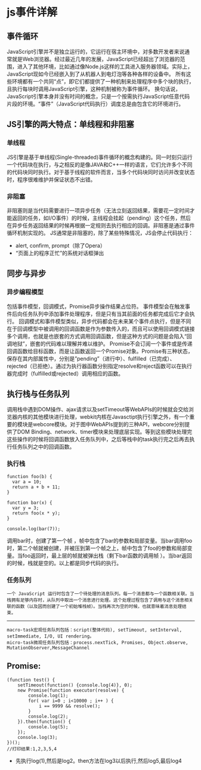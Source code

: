 # js事件详解

## 事件循环
  JavaScript引擎并不是独立运行的，它运行在宿主环境中，对多数开发者来说通常就是Web浏览器。经过最近几年的发展，JavaScript已经超出了浏览器的范围，进入了其他环境，比如通过像Node.js这样的工具进入服务器领域。实际上，JavaScript现如今已经嵌入到了从机器人到电灯泡等各种各样的设备中。
  所有这些环境都有一个共同“点”，即它们都提供了一种机制来处理程序中多个块的执行，且执行每块时调用JavaScript引擎，这种机制被称为事件循环。
  换句话说，JavaScript引擎本身并没有时间的概念，只是一个按需执行JavaScript任意代码片段的环境。“事件”（JavaScript代码执行）调度总是由包含它的环境进行。

## JS引擎的两大特点：单线程和非阻塞

### 单线程

  JS引擎是基于单线程(Single-threaded)事件循环的概念构建的。同一时刻只运行一个代码块在执行，与之相反的是像JAVA和C++一样的语言，它们允许多个不同的代码块同时执行。对于基于线程的软件而言，当多个代码块同时访问并改变状态时，程序很难维护并保证状态不出错。

### 非阻塞
  非阻塞则是当代码需要进行一项异步任务（无法立刻返回结果，需要花一定时间才能返回的任务，如I/O事件）的时候，主线程会挂起（pending）这个任务，然后在异步任务返回结果的时候再根据一定规则去执行相应的回调。非阻塞是通过事件循环机制实现的。
  JS通常是非阻塞的，除了某些特殊情况，JS会停止代码执行：
- alert, confirm, prompt（除了Opera）
- “页面上的程序正忙”的系统对话框弹出

## 同步与异步

### 异步编程模型
  包括事件模型，回调模式，Promise异步操作结果占位符。
  事件模型会在触发事件后向任务队列中添加事件处理程序，但是只有当其前面的任务都完成后它才会执行。
  回调模式和事件模型类似，异步代码都会在未来某个事件点执行，但是不同在于回调模型中被调用的回调函数是作为参数传入的，而且可以使用回调模式链接多个调用，也就是也嵌套的方式调用回调函数，但是这种方式的问题是会陷入“回调地狱”，嵌套的代码难以理解并难以维护。
  Promise不会订阅一个事件或是传递回调函数给目标函数，而是让函数返回一个Promise对象。Promise有三种状态，保存在其内部属性中，分别是”pending”（进行中）、fulfilled（已完成）、rejected（已拒绝）。通过为执行器函数分别指定resolve和reject函数可以在执行器完成时（fulfilled或rejected）调用相应的函数。

## 执行栈与任务队列
  调用栈中遇到DOM操作、ajax请求以及setTimeout等WebAPIs的时候就会交给浏览器内核的其他模块进行处理，webkit内核在Javasctipt执行引擎之外，有一个重要的模块是webcore模块。对于图中WebAPIs提到的三种API，webcore分别提供了DOM Binding、network、timer模块来处理底层实现。等到这些模块处理完这些操作的时候将回调函数放入任务队列中，之后等栈中的task执行完之后再去执行任务队列之中的回调函数。
### 执行栈
```
function foo(b) {
  var a = 10;
  return a + b + 11;
}

function bar(x) {
  var y = 3;
  return foo(x * y);
}

console.log(bar(7));
```
  调用bar时，创建了第一个帧 ，帧中包含了bar的参数和局部变量。当bar调用foo时，第二个帧就被创建，并被压到第一个帧之上，帧中包含了foo的参数和局部变量。当foo返回时，最上层的帧就被弹出栈（剩下bar函数的调用帧 ）。当bar返回的时候，栈就是空的。以上都是同步代码的执行。

###  任务队列
    一个 JavaScript 运行时包含了一个待处理的消息队列。每一个消息都与一个函数相关联。当栈拥有足够内存时，从队列中取出一个消息进行处理。这个处理过程包含了调用与这个消息相关联的函数（以及因而创建了一个初始堆栈帧）。当栈再次为空的时候，也就意味着消息处理结束。
----------------------------------------------------------------------
    macro-task宏观任务队列包括：script(整体代码), setTimeout, setInterval, setImmediate, I/O, UI rendering。
    micro-task微观任务队列包括：process.nextTick, Promises, Object.observe, MutationObserver,MessageChannel

## Promise:



```
(function test() {
    setTimeout(function() {console.log(4)}, 0);
    new Promise(function executor(resolve) {
        console.log(1);
        for( var i=0 ; i<10000 ; i++ ) {
            i == 9999 && resolve();
        }
        console.log(2);
    }).then(function() {
        console.log(5);
    });
    console.log(3);
})();
//打印结果:1,2,3,5,4
```
* 先执行log(1),然后是log2。then方法在log3以后执行,然后log5,最后log4
